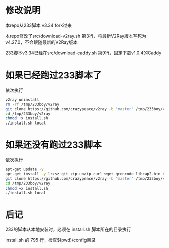 # 修改说明
本repo从233脚本 v3.34 fork过来

本repo修改了src/download-v2ray.sh 第3行，将最新V2Ray版本写死为 v4.27.0，不会跟随最新的V2Ray版本

233脚本v3.34已经在src/download-caddy.sh 第9行，固定下载v1.0.4的Caddy

# 如果已经跑过233脚本了
依次执行

```bash
v2ray uninstall
rm -rf /tmp/233boy/v2ray
git clone https://github.com/crazypeace/v2ray -b "master" /tmp/233boy/v2ray --depth=1
cd /tmp/233boy/v2ray
chmod +x install.sh
./install.sh local
```

# 如果还没有跑过233脚本
依次执行

```bash
apt-get update -y
apt-get install -y lrzsz git zip unzip curl wget qrencode libcap2-bin dbus
git clone https://github.com/crazypeace/v2ray -b "master" /tmp/233boy/v2ray --depth=1
cd /tmp/233boy/v2ray
chmod +x install.sh
./install.sh local
```

# 后记
233的脚本从本地安装时，必须在 install.sh 脚本所在的目录执行

install.sh 的 795 行，检查$(pwd)/config目录
